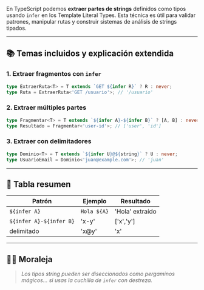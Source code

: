 

En TypeScript podemos **extraer partes de strings** definidos como tipos usando `infer` en los Template Literal Types. Esta técnica es útil para validar patrones, manipular rutas y construir sistemas de análisis de strings tipados.

---

## 📚 Temas incluidos y explicación extendida

### 1. Extraer fragmentos con `infer`
```ts
type ExtraerRuta<T> = T extends `GET ${infer R}` ? R : never;
type Ruta = ExtraerRuta<'GET /usuario'>; // '/usuario'
```

### 2. Extraer múltiples partes
```ts
type Fragmentar<T> = T extends `${infer A}-${infer B}` ? [A, B] : never;
type Resultado = Fragmentar<'user-id'>; // ['user', 'id']
```

### 3. Extraer con delimitadores
```ts
type Dominio<T> = T extends `${infer U}@${string}` ? U : never;
type UsuarioEmail = Dominio<'juan@example.com'>; // 'juan'
```

---

## 🧠 Tabla resumen
| Patrón | Ejemplo | Resultado |
|--------|---------|-----------|
| `${infer A}` | `Hola ${A}` | 'Hola' extraído |
| `${infer A}-${infer B}` | 'x-y' | ['x','y'] |
| delimitado | 'x@y' | 'x' |

---

## 🧙‍♀️ Moraleja
> *Los tipos string pueden ser diseccionados como pergaminos mágicos… si usas la cuchilla de `infer` con destreza.*
